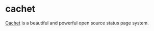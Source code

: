 cachet
======

[Cachet][1] is a beautiful and powerful open source status page system.

[1]: https://cachethq.io/
